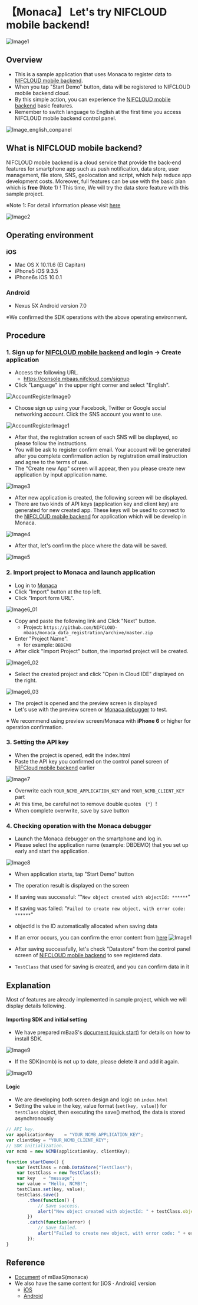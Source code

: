 # 【Monaca】 Let's try NIFCLOUD mobile backend!
![Image1](/readme-img/001_en.png)

<!-- PJ Update 2020/05/07 -->
<!-- JS SDK Ver. 3.0.2 -->

## Overview
* This is a sample application that uses Monaca to register data to [NIFCLOUD mobile backend](https://mbaas.nifcloud.com/en).
* When you tap "Start Demo" button, data will be registered to NIFCLOUD mobile backend cloud.
* By this simple action, you can experience the  [NIFCLOUD mobile backend](https://mbaas.nifcloud.com/en) basic features.
* Remember to switch language to English at the first time you access NIFCLOUD mobile backend control panel.

![Image_english_conpanel](/readme-img/inforblog_engconpane.jpg)

## What is NIFCLOUD mobile backend?
NIFCLOUD mobile backend is a cloud service that provide the back-end features for smartphone app such as push notification, data store, user management, file store, SNS, geolocation and script, which help reduce app development costs. Moreover, full features can be use with the basic plan which is  **free** (Note 1) !
This time, We will try the data store feature with this sample project.

※Note 1: For detail information please visit [here](https://mbaas.nifcloud.com/en)

![Image2](/readme-img/002_en.png)

## Operating environment
### iOS

* Mac OS X 10.11.6 (El Capitan)
* iPhone5 iOS 9.3.5
* iPhone6s iOS 10.0.1

### Android

* Nexus 5X Android version 7.0

※We confirmed the SDK operations with the above operating environment.


## Procedure
### 1. Sign up for [NIFCLOUD mobile backend](https://mbaas.nifcloud.com/en) and login → Create application

* Access the following URL.
  * https://console.mbaas.nifcloud.com/signup
* Click "Language" in the upper right corner and select "English".

![AccountRegisterImage0](/readme-img/account_register_001.png)

* Choose sign up using your Facebook, Twitter or Google social networking account. Click the SNS account you want to use.

![AccountRegisterImage1](/readme-img/account_register_002.png)

* After that, the registration screen of each SNS will be displayed, so please follow the instructions.
* You will be ask to register confirm email. Your account will be generated after you complete confirmation action by registration email instruction and agree to the terms of use.
* The "Create new App" screen will appear, then you please create new application by input application name.

![Image3](/readme-img/003_en.png)

* After new application is created, the following screen will be displayed.
* There are two kinds of API keys (application key and client key) are generated for new created app. These keys will be used to connect to the [NIFCLOUD mobile backend](https://mbaas.nifcloud.com/en) for application which will be develop in Monaca.

![Image4](/readme-img/004_en.png)

* After that, let's confirm the place where the data will be saved.

![Image5](/readme-img/005_en.png)

### 2. Import project to Monaca and launch application

* Log in to [Monaca](https://monaca.io/)
* Click "Import" button at the top left.
* Click "Import form URL".

![Image6_01](/readme-img/006_en_01.png)

* Copy and paste the following link and Click "Next" button.
  * Project: `https://github.com/NIFCLOUD-mbaas/monaca_data_registration/archive/master.zip`
* Enter "Project Name".
  * for example: `DBDEMO`
* After click "Import Project" button, the imported project will be created.

![Image6_02](/readme-img/006_en_02.png)

* Select the created project and click "Open in Cloud IDE" displayed on the right.

![Image6_03](/readme-img/006_en_03.png)

* The project is opened and the preview screen is displayed
* Let's use with the preview screen or [Monaca debugger](https://monaca.io/debugger.html) to test.

※ We recommend using preview screen/Monaca with __iPhone 6__ or higher for operation confirmation.

### 3. Setting the API key

* When the project is opened, edit the index.html
* Paste the API key you confirmed on the control panel screen of [NIFCloud mobile backend](https://mbaas.nifcloud.com/en) earlier

![Image7](/readme-img/007_en.png)

* Overwrite each `YOUR_NCMB_APPLICATION_KEY` and `YOUR_NCMB_CLIENT_KEY` part
* At this time, be careful not to remove double quotes （`"`）!
* When complete overwrite, save by save button

### 4. Checking operation with the Monaca debugger
* Launch the Monaca debugger on the smartphone and log in.
* Please select the application name (example: DBDEMO) that you set up early and start the application.

![Image8](/readme-img/008.png)

* When application starts, tap "Start Demo" button
* The operation result is displayed on the screen
* If saving was successful: ""`New object created with objectId: ******`"
* If saving was failed: "`Failed to create new object, with error code: ******`"
* objectId is the ID automatically allocated when saving data
* If an error occurs, you can confirm the error content from [here](https://mbaas.nifcloud.com/doc/current/rest/common/error.html)
![Image1](/readme-img/001_en.png)

* After saving successfully, let's check "Datastore" from the control panel screen of [NIFCLOUD mobile backend](https://mbaas.nifcloud.com/en) to see registered data.
* `TestClass` that used for saving is created, and you can confirm data in it

## Explanation
Most of features are already implemented in sample project, which we will display details following.

#### Importing SDK and initial setting
 * We have prepared mBaaS's [document (quick start)](https://mbaas.nifcloud.com/doc/current/introduction/quickstart_monaca.html) for details on how to install SDK.

![Image9](/readme-img/009_en.png)

* If the SDK(ncmb) is not up to date, please delete it and add it again.

![Image10](/readme-img/010_en.png)

#### Logic
 * We are developing both screen design and logic on `index.html`
 * Setting the value in the key, value format (`set(key, value)`) for `testClass` object, then executing the save() method, the data is stored asynchronously

```javascript
// API key.
var applicationKey    = "YOUR_NCMB_APPLICATION_KEY";
var clientKey = "YOUR_NCMB_CLIENT_KEY";
// SDK initialization.
var ncmb = new NCMB(applicationKey, clientKey);

function startDemo() {
    var TestClass = ncmb.DataStore("TestClass");
    var testClass = new TestClass();
    var key   = "message";
    var value = "Hello, NCMB!";
    testClass.set(key, value);
    testClass.save()
        .then(function() {
            // Save success.
            alert("New object created with objectId: " + testClass.objectId);
        })
        .catch(function(error) {
            // Save failed.
            alert("Failed to create new object, with error code: " + error.text);
        });
}
```

## Reference
* [Document](https://mbaas.nifcloud.com/doc/current/#/Monaca) of mBaaS(monaca)
* We also have the same content for [iOS · Android] version
  * [iOS](https://github.com/NIFCLOUD-mbaas/iOS-Objective-C_DB_DEMO)
  * [Android](https://github.com/NIFCLOUD-mbaas/android_data_demo)
